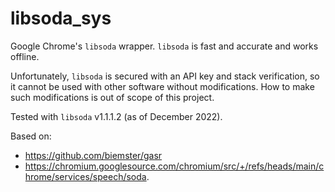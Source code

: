 # libsoda_sys

Google Chrome's `libsoda` wrapper.  `libsoda` is fast and accurate and works offline.

Unfortunately, `libsoda` is secured with an API key and stack verification, so it cannot be used with other software without modifications. How to make such modifications is out of scope of this project. 

Tested with `libsoda` v1.1.1.2 (as of December 2022).

Based on:
- https://github.com/biemster/gasr
- https://chromium.googlesource.com/chromium/src/+/refs/heads/main/chrome/services/speech/soda.
